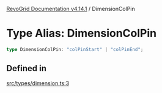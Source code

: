 [RevoGrid Documentation v4.14.1](README.md) / DimensionColPin

# Type Alias: DimensionColPin

```ts
type DimensionColPin: "colPinStart" | "colPinEnd";
```

## Defined in

[src/types/dimension.ts:3](https://github.com/revolist/revogrid/blob/925db466c3d20933669e374666cd0ddbe00cac19/src/types/dimension.ts#L3)
